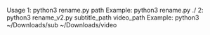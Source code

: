 Usage
1:
python3 rename.py path
Example: python3 rename.py ./
2:
python3 rename_v2.py subtitle_path video_path
Example: python3 ~/Downloads/sub ~/Downloads/video